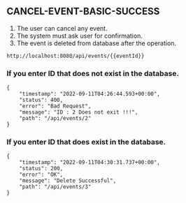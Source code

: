 ##  CANCEL-EVENT-BASIC-SUCCESS
1. The user can cancel any event. <br>
2. The system must ask user for confirmation. <br>
3. The event is deleted from database after the operation. <br>
```
http://localhost:8080/api/events/{{eventId}}
```
### If you enter ID that does not exist in the database.
```
{
    "timestamp": "2022-09-11T04:26:44.593+00:00",
    "status": 400,
    "error": "Bad Request",
    "message": "ID : 2 Does not exit !!!",
    "path": "/api/events/2"
}
```
### If you enter ID that does exist in the database.
```
{
    "timestamp": "2022-09-11T04:30:31.737+00:00",
    "status": 200,
    "error": "OK",
    "message": "Delete Successful",
    "path": "/api/events/3"
}
```
